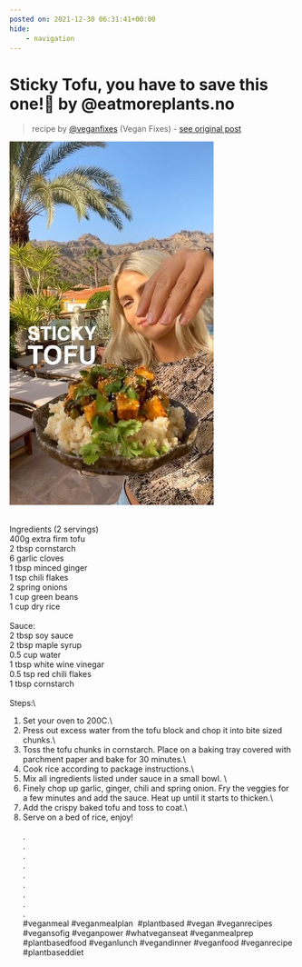 ```yaml
---
posted on: 2021-12-30 06:31:41+00:00
hide:
    - navigation
---
```


# Sticky Tofu, you have to save this one!🤤 by @eatmoreplants.no  

> recipe by [@veganfixes](https://www.instagram.com/veganfixes/) 
(Vegan Fixes) - [see original post](https://instagram.com/p/CYGNWxgDKo1)

![](../img/veganfixes_30-12-2021_0612.png)

\
Ingredients (2 servings)\
400g extra firm tofu\
2 tbsp cornstarch\
6 garlic cloves\
1 tbsp minced ginger\
1 tsp chili flakes \
2 spring onions\
1 cup green beans\
1 cup dry rice\
 \
Sauce:\
2 tbsp soy sauce\
2 tbsp maple syrup\
0.5 cup water\
1 tbsp white wine vinegar\
0.5 tsp red chili flakes\
1 tbsp cornstarch\
 \
Steps:\
1. Set your oven to 200C.\
2. Press out excess water from the tofu block and chop it into bite sized chunks.\
3. Toss the tofu chunks in cornstarch. Place on a baking tray covered with parchment paper and bake for 30 minutes.\
4. Cook rice according to package instructions.\
5. Mix all ingredients listed under sauce in a small bowl. \
6. Finely chop up garlic, ginger, chili and spring onion. Fry the veggies for a few minutes and add the sauce. Heat up until it starts to thicken.\
7. Add the crispy baked tofu and toss to coat.\
8. Serve on a bed of rice, enjoy! \
\
.\
.\
.\
.\
.\
.\
.\
.\
.\
\#veganmeal \#veganmealplan  \#plantbased \#vegan \#veganrecipes \#vegansofig \#veganpower \#whatveganseat \#veganmealprep \#plantbasedfood \#veganlunch \#vegandinner \#veganfood \#veganrecipe \#plantbaseddiet 